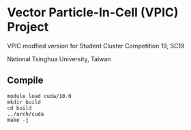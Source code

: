 # Vector Particle-In-Cell (VPIC) Project

VPIC modfied version for Student Cluster Competition 19, SC19

National Tsinghua University, Taiwan

## Compile

```
module load cuda/10.0
mkdir build
cd build
../arch/cuda
make -j
```
